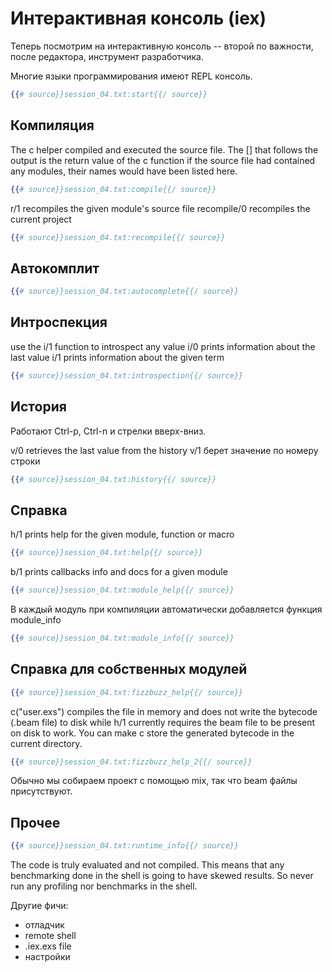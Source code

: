 # Интерактивная консоль (iex)

Теперь посмотрим на интерактивную консоль -- второй по важности, после редактора, инструмент разработчика.

Многие языки программирования имеют REPL консоль. 

```elixir
{{# source}}session_04.txt:start{{/ source}}
```


## Компиляция

The c helper compiled and executed the source file.
The [] that follows the output is the return value of the c function
if the source file had contained any modules, their names would have been listed here.

```elixir
{{# source}}session_04.txt:compile{{/ source}}
```

r/1 recompiles the given module's source file
recompile/0 recompiles the current project

```elixir
{{# source}}session_04.txt:recompile{{/ source}}
```

## Автокомплит

```elixir
{{# source}}session_04.txt:autocomplete{{/ source}}
```

## Интроспекция

use the i/1 function to introspect any value
i/0 prints information about the last value
i/1 prints information about the given term

```elixir
{{# source}}session_04.txt:introspection{{/ source}}
```

## История

Работают Ctrl-p, Ctrl-n и стрелки вверх-вниз.

v/0 retrieves the last value from the history
v/1 берет значение по номеру строки

```elixir
{{# source}}session_04.txt:history{{/ source}}
```


## Справка

h/1 prints help for the given module, function or macro

```elixir
{{# source}}session_04.txt:help{{/ source}}
```

b/1 prints callbacks info and docs for a given module

```elixir
{{# source}}session_04.txt:module_help{{/ source}}
```

В каждый модуль при компиляции автоматически добавляется функция module_info

```elixir
{{# source}}session_04.txt:module_info{{/ source}}
```


## Справка для собственных модулей

```elixir
{{# source}}session_04.txt:fizzbuzz_help{{/ source}}
```

c("user.exs") compiles the file in memory and does not write the bytecode (.beam file) to disk
while h/1 currently requires the beam file to be present on disk to work.
You can make c store the generated bytecode in the current directory.

```elixir
{{# source}}session_04.txt:fizzbuzz_help_2{{/ source}}
```

Обычно мы собираем проект с помощью mix, так что beam файлы присутствуют.


## Прочее

```elixir
{{# source}}session_04.txt:runtime_info{{/ source}}
```

The code is truly evaluated and not compiled. This means that any benchmarking done in the shell is going to have skewed results. So never run any profiling nor benchmarks in the shell.

Другие фичи:
- отладчик
- remote shell
- .iex.exs file
- настройки
